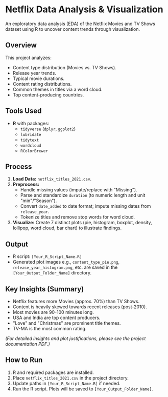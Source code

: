 # Netflix Data Analysis & Visualization

An exploratory data analysis (EDA) of the Netflix Movies and TV Shows dataset using R to uncover content trends through visualization.

## Overview

This project analyzes:
*   Content type distribution (Movies vs. TV Shows).
*   Release year trends.
*   Typical movie durations.
*   Content rating distributions.
*   Common themes in titles via a word cloud.
*   Top content-producing countries.

## Tools Used

*   **R** with packages:
    *   `tidyverse` (`dplyr`, `ggplot2`)
    *   `lubridate`
    *   `tidytext`
    *   `wordcloud`
    *   `RColorBrewer`

## Process

1.  **Load Data:** `netflix_titles_2021.csv`.
2.  **Preprocess:**
    *   Handle missing values (impute/replace with "Missing").
    *   Parse and standardize `duration` (to numeric length and unit "min"/"Season").
    *   Convert `date_added` to date format; impute missing dates from `release_year`.
    *   Tokenize titles and remove stop words for word cloud.
3.  **Visualize:** Create 7 distinct plots (pie, histogram, boxplot, density, lollipop, word cloud, bar chart) to illustrate findings.

## Output

*   R script: `[Your_R_Script_Name.R]`
*   Generated plot images e.g., `content_type_pie.png`, `release_year_histogram.png`, etc. are saved in the `[Your_Output_Folder_Name]` directory.


## Key Insights (Summary)

*   Netflix features more Movies (approx. 70%) than TV Shows.
*   Content is heavily skewed towards recent releases (post-2010).
*   Most movies are 90-100 minutes long.
*   USA and India are top content producers.
*   "Love" and "Christmas" are prominent title themes.
*   TV-MA is the most common rating.

*(For detailed insights and plot justifications, please see the project documentation PDF.)*

## How to Run

1.  R and required packages are installed.
2.  Place `netflix_titles_2021.csv` in the project directory.
3.  Update paths in `[Your_R_Script_Name.R]` if needed.
4.  Run the R script. Plots will be saved to `[Your_Output_Folder_Name]`.
